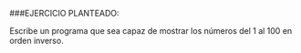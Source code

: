 ###EJERCICIO PLANTEADO:

Escribe un programa que sea capaz de mostrar los números del 1 al 100 en orden inverso.
